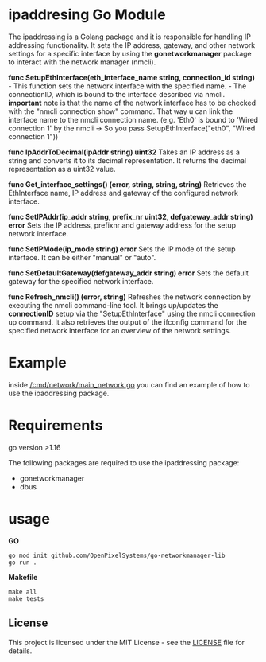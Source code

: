 # ipaddresing Go Module

The ipaddressing is a Golang package and it is responsible for handling IP addressing functionality.
It sets the IP address, gateway, and other network settings for a specific interface by using the **gonetworkmanager** package to interact with the network manager (nmcli). 

**func SetupEthInterface(eth_interface_name string, connection_id string)** 
    - This function sets the network interface with the specified name. 
    - The connectionID, which is bound to the interface described via nmcli.
**important** note is that the name of the network interface has to be checked with the "nmcli connection show" command. That way u can link the interface name to the nmcli connection name. (e.g. 'Eth0' is bound to 'Wired connection 1' by the nmcli -> So you pass SetupEthInterface("eth0", "Wired connection 1"))

**func IpAddrToDecimal(ipAddr string) uint32** Takes an IP address as a string and converts it to its decimal representation. It returns the decimal representation as a uint32 value.

**func Get_interface_settings() (error, string, string, string)**
Retrieves the EthInterface name, IP address and gateway of the configured network interface.    

**func SetIPAddr(ip_addr string, prefix_nr uint32, defgateway_addr string) error**
Sets the IP address, prefixnr and gateway address for the setup network interface.

**func SetIPMode(ip_mode string) error** 
Sets the IP mode of the setup interface. It can be either "manual" or "auto".

**func SetDefaultGateway(defgateway_addr string) error**
Sets the default gateway for the specified network interface. 

**func Refresh_nmcli() (error, string)** Refreshes the network connection by executing the nmcli command-line tool. It brings up/updates the **connectionID** setup via the "SetupEthInterface" using the nmcli connection up command. It also retrieves the output of the ifconfig command for the specified network interface for an overview of the network settings.

# Example
inside [/cmd/network/main_network.go](cmd/network/main.go) you can find an example of how to use the ipaddressing package.

# Requirements

go version >1.16

The following packages are required to use the ipaddressing package:
- gonetworkmanager
- dbus

# usage
**GO**
```
go mod init github.com/OpenPixelSystems/go-networkmanager-lib
go run .
```

**Makefile**
```
make all
make tests
```

## License

This project is licensed under the MIT License - see the [LICENSE](LICENSE) file for details.
